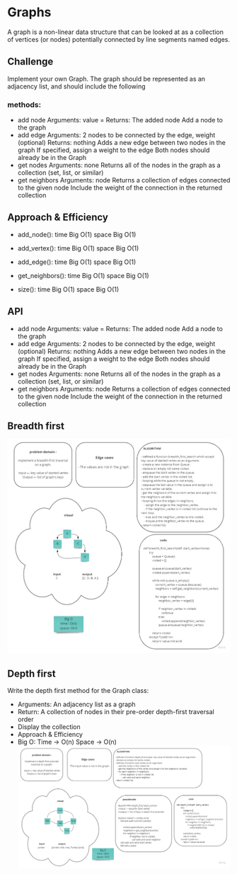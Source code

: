 # Graphs
A graph is a non-linear data structure that can be looked at as a collection of vertices (or nodes) potentially connected by line segments named edges.

## Challenge
Implement your own Graph. The graph should be represented as an adjacency list, and should include the following 

### methods:

 - add node
     Arguments: value = Returns: The added node
     Add a node to the graph
 - add edge
     Arguments: 2 nodes to be connected by the edge, weight (optional)
     Returns: nothing
     Adds a new edge between two nodes in the graph
     If specified, assign a weight to the edge
     Both nodes should already be in the Graph
 - get nodes
     Arguments: none
     Returns all of the nodes in the graph as a collection (set, list, or similar)
 - get neighbors
     Arguments: node
     Returns a collection of edges connected to the given node
     Include the weight of the connection in the returned collection

## Approach & Efficiency
 - add_node():
     time Big O(1)
     space Big O(1)
 
 - add_vertex():
     time Big O(1)
     space Big O(1)
 
 - add_edge():
     time Big O(1)
     space Big O(1)
 
 - get_neighbors():
     time Big O(1)
     space Big O(1)

 - size():
     time Big O(1)
     space Big O(1)

## API
 - add node
     Arguments: value = Returns: The added node
     Add a node to the graph
 - add edge
     Arguments: 2 nodes to be connected by the edge, weight (optional)
     Returns: nothing
     Adds a new edge between two nodes in the graph
     If specified, assign a weight to the edge
     Both nodes should already be in the Graph
 - get nodes
     Arguments: none
     Returns all of the nodes in the graph as a collection (set, list, or similar)
 - get neighbors
     Arguments: node
     Returns a collection of edges connected to the given node
     Include the weight of the connection in the returned collection
## Breadth first
![breadth-first](../challenges/assets/graph-breadth-first.jpg)

## Depth first
  Write the depth first method for the Graph class:

 - Arguments: An adjacency list as a graph
 - Return: A collection of nodes in their pre-order depth-first traversal order
 - Display the collection
 - Approach & Efficiency
 - Big O:
     Time -> O(n)
     Space -> O(n)
![depth_first](../challenges/assets/graph-depth-first.jpg)